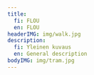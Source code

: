 ```yaml
---
title:
  fi: FLOU
  en: FLOU
headerIMG: img/walk.jpg
description:
  fi: Yleinen kuvaus
  en: General description
bodyIMG: img/tram.jpg
---
```

